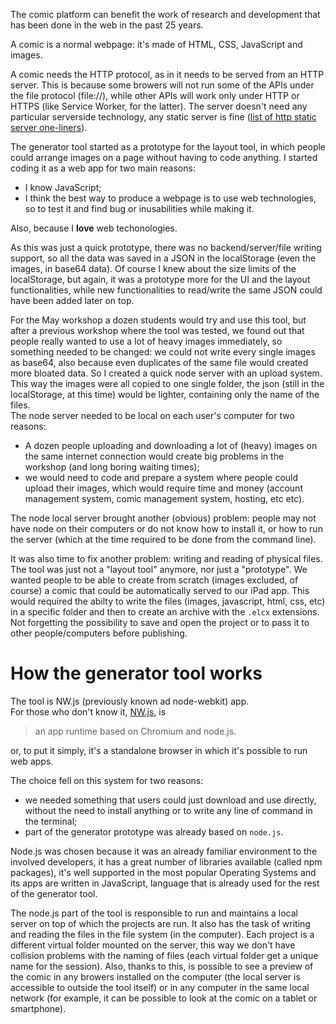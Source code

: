 The comic platform can benefit the work of research and development that has been done in the web in the past 25 years.

A comic is a normal webpage: it's made of HTML, CSS, JavaScript and images.

A comic needs the HTTP protocol, as in it needs to be served from an HTTP server. This is because some browers will not run some of the APIs under the file protocol (file://), while other APIs will work only under HTTP or HTTPS (like Service Worker, for the latter).
The server doesn't need any particular serverside technology, any static server is fine ([list of http static server one-liners](https://gist.github.com/willurd/5720255)).

The generator tool started as a prototype for the layout tool, in which people could arrange images on a page without having to code anything. I started coding it as a web app for two main reasons:

* I know JavaScript;
* I think the best way to produce a webpage is to use web technologies, so to test it and find bug or inusabilities while making it.

Also, because I **love** web techonologies.

As this was just a quick prototype, there was no backend/server/file writing support, so all the data was saved in a JSON in the localStorage (even the images, in base64 data). Of course I knew about the size limits of the localStorage, but again, it was a prototype more for the UI and the layout functionalities, while new functionalities to read/write the same JSON could have been added later on top.

For the May workshop a dozen students would try and use this tool, but after a previous workshop where the tool was tested, we found out that people really wanted to use a lot of heavy images immediately, so something needed to be changed: we could not write every single images as base64, also because even duplicates of the same file would created more bloated data. So I created a quick node server with an upload system. This way the images were all copied to one single folder, the json (still in the localStorage, at this time) would be lighter, containing only the name of the files.  
The node server needed to be local on each user's computer for two reasons:

* A dozen people uploading and downloading a lot of (heavy) images on the same internet connection would create big problems in the workshop (and long boring waiting times);
* we would need to code and prepare a system where people could upload their images, which would require time and money (account management system, comic management system, hosting, etc etc).

The node local server brought another (obvious) problem: people may not have node on their computers or do not know how to install it, or how to run the server (which at the time required to be done from the command line).

It was also time to fix another problem: writing and reading of physical files. The tool was just not a "layout tool" anymore, nor just a "prototype". We wanted people to be able to create from scratch (images excluded, of course) a comic that could be automatically served to our iPad app. This would required the abilty to write the files (images, javascript, html, css, etc) in a specific folder and then to create an archive with the `.elcx` extensions. Not forgetting the possibility to save and open the project or to pass it to other people/computers before publishing.





# How the generator tool works

The tool is NW.js (previously known ad node-webkit) app.  
For those who don't know it, [NW.js](https://github.com/nwjs/nw.js/), is
> an app runtime based on Chromium and node.js.

or, to put it simply, it's a standalone browser in which it's possible to run web apps.

The choice fell on this system for two reasons:

* we needed something that users could just download and use directly, without the need to install anything or to write any line of command in the terminal;
* part of the generator prototype was already based on `node.js`.

Node.js was chosen because it was an already familiar environment to the involved developers, it has a great number of libraries available (called npm packages), it's well supported in the most popular Operating Systems and its apps are written in JavaScript, language that is already used for the rest of the generator tool.

The node.js part of the tool is responsible to run and maintains a local server on top of which the projects are run. It also has the task of writing and reading the files in the file system (in the computer).
Each project is a different virtual folder mounted on the server, this way we don't have collision problems with the naming of files (each virtual folder get a unique name for the session). Also, thanks to this, is possible to see a preview of the comic in any browers installed on the computer (the local server is accessible to outside the tool itself) or in any computer in the same local network (for example, it can be possible to look at the comic on a tablet or smartphone).
